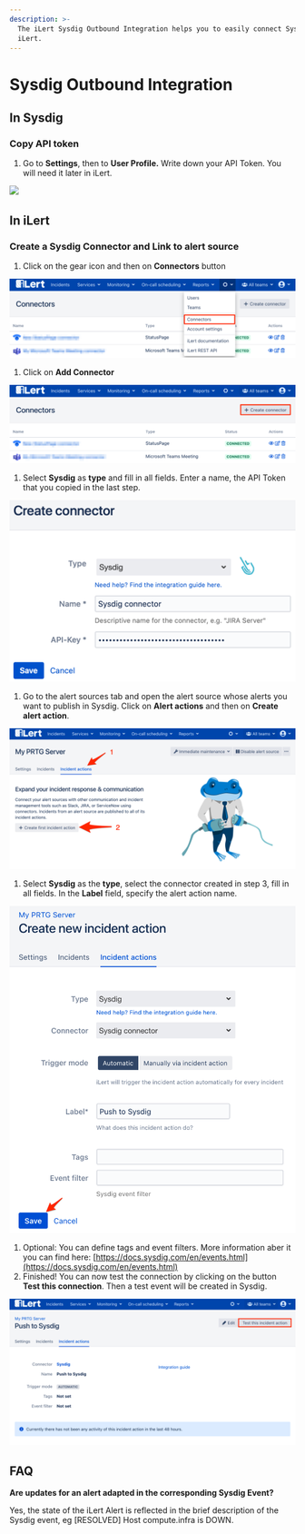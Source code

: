```yaml
---
description: >-
  The iLert Sysdig Outbound Integration helps you to easily connect Sysdig with
  iLert.
---
```


# Sysdig Outbound Integration

## In Sysdig <a href="in-topdesk" id="in-topdesk"></a>

### Copy API token <a href="create-api-user" id="create-api-user"></a>

1. Go to **Settings**, then to **User Profile.** Write down your API Token. You will need it later in iLert.

![](<../../.gitbook/assets/Profile\_-\_Settings\_-\_Sysdig (1).png>)

## In iLert <a href="in-ilert" id="in-ilert"></a>

### Create a Sysdig Connector and Link to alert source <a href="create-alarm-source" id="create-alarm-source"></a>

1. Click on the gear icon and then on **Connectors** button

![](<../../.gitbook/assets/go_to_connectors (5).png>)

1. Click on **Add Connector**

![](<../../.gitbook/assets/create_connector_button (3).png>)

1. Select **Sysdig** as **type** and fill in all fields. Enter a name, the API Token that you copied in the last step.

![](<../../.gitbook/assets/iLert (5).png>)

1. Go to the alert sources tab and open the alert source whose alerts you want to publish in Sysdig. Click on **Alert actions** and then on **Create alert action**.

![](<../../.gitbook/assets/new_incident_action (8).png>)

1. Select **Sysdig** as the **type**, select the connector created in step 3, fill in all fields. In the **Label** field, specify the alert action name.

![](<../../.gitbook/assets/iLert (67).png>)

1. Optional: You can define tags and event filters. More information aber it you can find here: [https://docs.sysdig.com/en/events.html](https://docs.sysdig.com/en/events.html)
2. Finished! You can now test the connection by clicking on the button **Test this connection**. Then a test event will be created in Sysdig.

![](<../../.gitbook/assets/iLert (68).png>)

## FAQ <a href="faq" id="faq"></a>

**Are updates for an alert adapted in the corresponding Sysdig Event?**

Yes, the state of the iLert Alert is reflected in the brief description of the Sysdig event, eg \[RESOLVED] Host compute.infra is DOWN.
